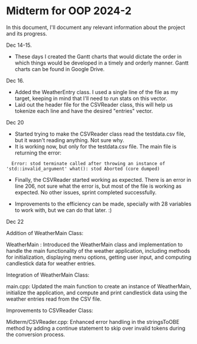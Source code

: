 # Midterm for OOP 2024-2

In this document, I'll document any relevant information about the project and its progress.

Dec 14-15.

-   These days I created the Gantt charts that would dictate the order in which things would be developed in a timely and orderly manner. Gantt charts can be found in Google Drive.

Dec 16.

-   Added the WeatherEntry class. I used a single line of the file as my target, keeping in mind that I'll need to run stats on this vector.
-   Laid out the header file for the CSVReader class, this will help us tokenize each line and have the desired "entries" vector.

Dec 20

-   Started trying to make the CSVReader class read the testdata.csv file, but it wasn't reading anything. Not sure why.
-   It is working now, but only for the testdata.csv file. The main file is returning the error:

` 
    Error: stod
    terminate called after throwing an instance of 'std::invalid_argument'
    what(): stod
    Aborted (core dumped)`

-   Finally, the CSVReader started working as expected. There is an error in line 206, not sure what the error is, but most of the file is working as expected. No other issues, sprint completed successfully.

-   Improvements to the efficiency can be made, specially with 28 variables to work with, but we can do that later. :)

Dec 22

Addition of WeatherMain Class:

WeatherMain : Introduced the WeatherMain class and implementation to handle the main functionality of the weather application, including methods for initialization, displaying menu options, getting user input, and computing candlestick data for weather entries.

Integration of WeatherMain Class:

main.cpp: Updated the main function to create an instance of WeatherMain, initialize the application, and compute and print candlestick data using the weather entries read from the CSV file.

Improvements to CSVReader Class:

Midterm/CSVReader.cpp: Enhanced error handling in the stringsToOBE method by adding a continue statement to skip over invalid tokens during the conversion process.
